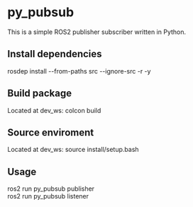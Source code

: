 # py_pubsub

This is a simple ROS2 publisher subscriber written in Python.

## Install dependencies

rosdep install --from-paths src --ignore-src -r -y

## Build package

Located at dev_ws: colcon build

## Source enviroment

Located at dev_ws: source install/setup.bash

## Usage

ros2 run py_pubsub publisher  
ros2 run py_pubsub listener